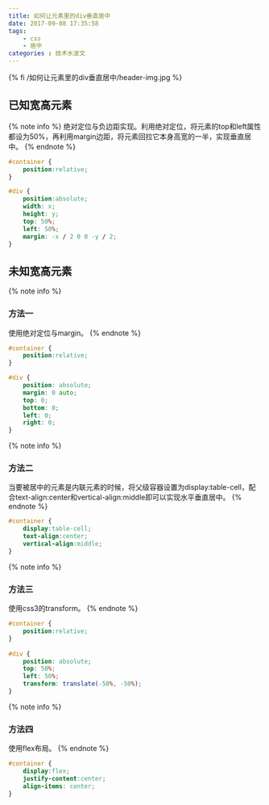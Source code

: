 ```yaml
---
title: 如何让元素里的div垂直居中
date: 2017-09-08 17:35:58
tags: 
    - css
    - 居中
categories : 技术水波文
---
```


{% fi /如何让元素里的div垂直居中/header-img.jpg %}

## 已知宽高元素
{% note info %}
绝对定位与负边距实现。利用绝对定位，将元素的top和left属性都设为50%，再利用margin边距，将元素回拉它本身高宽的一半，实现垂直居中。
{% endnote %}
``` css
#container {
    position:relative;
}

#div {
    position:absolute;
    width: x;
    height: y;
    top: 50%;
    left: 50%;
    margin: -x / 2 0 0 -y / 2;
}
```
<!-- more -->
## 未知宽高元素
{% note info %}
### 方法一
使用绝对定位与margin。
{% endnote %}
```css
#container {
    position:relative;
}

#div {
    position: absolute;
    margin: 0 auto;
    top: 0;
    bottom: 0;
    left: 0;
    right: 0;
}
```
{% note info %}
### 方法二
当要被居中的元素是内联元素的时候，将父级容器设置为display:table-cell，配合text-align:center和vertical-align:middle即可以实现水平垂直居中。
{% endnote %}
```css
#container {
    display:table-cell;
    text-align:center;
    vertical-align:middle;
}
```
{% note info %}
### 方法三
使用css3的transform。
{% endnote %}
```css
#container {
    position:relative;
}
 
#div {
    position: absolute;
    top: 50%;
    left: 50%;
    transform: translate(-50%, -50%);
}
```
{% note info %}
### 方法四
使用flex布局。
{% endnote %}
```css
#container {
    display:flex;
    justify-content:center;
    align-items: center;
}
```